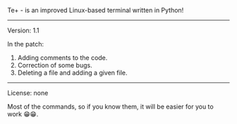 Te+ - is an improved Linux-based terminal written in Python! 

---------------------------------------------------------------

Version: 1.1

In the patch: 

1. Adding comments to the code.
2. Correction of some bugs.
3. Deleting a file and adding a given file.

---------------------------------------------------------------------

License: none

Most of the commands, so if you know them, it will be easier for you to work 😁😁.

